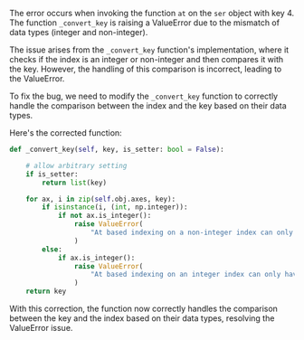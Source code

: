 The error occurs when invoking the function `at` on the `ser` object with key 4. The function `_convert_key` is raising a ValueError due to the mismatch of data types (integer and non-integer).

The issue arises from the `_convert_key` function's implementation, where it checks if the index is an integer or non-integer and then compares it with the key. However, the handling of this comparison is incorrect, leading to the ValueError.

To fix the bug, we need to modify the `_convert_key` function to correctly handle the comparison between the index and the key based on their data types.

Here's the corrected function:

```python
def _convert_key(self, key, is_setter: bool = False):

    # allow arbitrary setting
    if is_setter:
        return list(key)

    for ax, i in zip(self.obj.axes, key):
        if isinstance(i, (int, np.integer)):
            if not ax.is_integer():
                raise ValueError(
                    "At based indexing on a non-integer index can only have non-integer indexers"
                )
        else:
            if ax.is_integer():
                raise ValueError(
                    "At based indexing on an integer index can only have integer indexers"
                )
    return key
```

With this correction, the function now correctly handles the comparison between the key and the index based on their data types, resolving the ValueError issue.